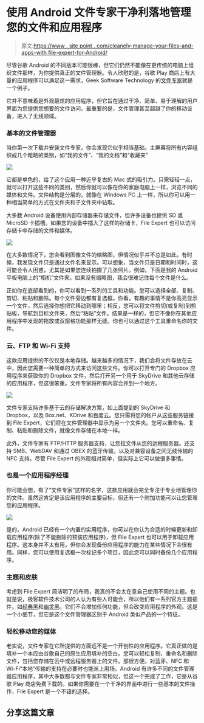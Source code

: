 # 使用 Android 文件专家干净利落地管理您的文件和应用程序

> 原文:[https://www . site point . com/cleanely-manage-your-files-and-apps-with file-expert-for-Android/](https://www.sitepoint.com/cleanly-manage-your-files-and-apps-with-file-expert-for-android/)

尽管谷歌 Android 的不同版本可能很棒，但它们仍然不能像在更传统的电脑上组织文件那样，为你提供真正的文件管理器。令人欣慰的是，谷歌 Play 商店上有大量的应用程序可以满足这一需求，Geek Software Technology 的[文件专家](https://play.google.com/store/apps/details?id=xcxin.filexpert)就是一个例子。

它并不意味着是外观最炫的应用程序，但它旨在通过干净、简单、易于理解的用户界面为您提供您想要的文件访问。最重要的是，文件管理甚至超越了你的移动设备，进入了无线领域。

### 基本的文件管理器

当你第一次下载并安装文件专家，你会发现它似乎相当基础。主屏幕将所有内容组织成几个粗略的类别，如“我的文件”、“我的文档”和“收藏夹”

![](../Images/6a2cdfec7746d25d2a7be29ae5feda3e.png)

它都是单色的，给了这个应用一种近乎复古的 Mac 式的吸引力。只需轻轻一点，就可以打开这些不同的类别，然后你就可以像在你的家庭电脑上一样，浏览不同的媒体和文件。文件结构是分层的，就像在 Windows PC 上一样，所以你可以用一种相当简单的方式在文件夹和子文件夹中钻取。

大多数 Android 设备使用内部存储器来存储文件，但许多设备也提供 SD 或 MicroSD 卡插槽。如果您的设备中插入了这样的存储卡，File Expert 也可以访问存储卡中存储的文件和媒体。

![](../Images/05363c25f2bf31bccd351e94b6e3e835.png)

在大多数情况下，您会看到图像文件的缩略图，但情况似乎并不总是如此。有时候，我发现文件只是通过文件名来显示。可以想象，当文件只是日期和时间时，这可能会令人困惑，尤其是如果您连续拍摄了几张照片。例如，下面是我的 Android 平板电脑上的“相机”文件夹。如果没有缩略图，我会很难记住每个文件是什么。

正如你在底部看到的，你可以看到一系列的工具和功能。您可以选择全部、复制、剪切、粘贴和删除。每个文件旁边都有复选框。你看，有趣的事情不是你高亮显示一个文件，然后选择你想把它移动到哪里；相反，您可以将文件剪切(或复制)到剪贴板，导航到目标文件夹，然后“粘贴”文件。结果是一样的，但它不像你在其他应用程序中发现的拖放或双窗格功能那样无缝。你也可以通过这个工具重命名你的文件。

### 云、FTP 和 Wi-Fi 支持

这款应用提供的不仅仅是本地存储。越来越多的情况下，我们会将文件存放在云中，因此您需要一种简单的方式来访问这些文件。你可以打开专门的 Dropbox 应用程序来获取你的 Dropbox 文件，然后打开另一个用于 SkyDrive 和其他云存储的应用程序，但这很笨重。文件专家将所有内容合并到一个地方。

![](../Images/5e726343d864e0438538b46109611ae8.png)

文件专家支持许多基于云的存储解决方案，如上面提到的 SkyDrive 和 Dropbox，以及 Box.net、KDrive 和百度云。您只需将您的帐户从这些服务链接到 File Expert，它们将在文件管理器中显示为另一个文件夹。您可以重命名、复制、粘贴和删除文件，就像文件存储在本地一样。

此外，文件专家有 FTP/HTTP 服务器支持，让您拉文件从您的远程服务器。还支持 SMB、WebDAV 和通过 OBEX 的蓝牙传输，以及对兼容设备之间无线传输的 NFC 支持。尽管 File Expert 的外观相对简单，但实际上它可以做很多事情。

### 也是一个应用程序经理

你可能会想，有了“文件专家”这样的名字，这款应用就会完全专注于专业地管理你的文件。虽然这肯定是该应用程序的主要目标，但还有一个附加功能可以让您管理您的应用程序。

![](../Images/f0ec715e5c3d17186a1ea17aa8127a6f.png)

是的，Android 已经有一个内置的实用程序，你可以在你认为合适的时候更新和卸载应用程序(除了不能删除的预装应用程序)，但 File Expert 也可以用于卸载应用程序。这本身并不太有用，但你会发现备份应用程序的能力在某些情况下会很有用。同样，您可以使用复选框一次标记多个项目，因此您可以同时备份几个应用程序。

### 主题和皮肤

考虑到 File Expert 简洁明了的布局，我真的不会太在意自己使用不同的主题。也就是说，极客软件技术公司的人认为有些人可能会，所以他们有一系列官方主题插件，如[经典黑](https://play.google.com/store/apps/details?id=com.geek.filexpert.theme3&feature=more_from_developer)和[幽灵黑](https://play.google.com/store/apps/details?id=com.geek.filexpert.theme6&feature=more_from_developer)。它们不会增加任何功能，但会改变应用程序的外观。这是一个小细节，但它是这个文件管理器区别于 Android 类似产品的一个特征。

### 轻松移动您的媒体

老实说，文件专家在它所提供的方面远不是一个开创性的应用程序。它真正做的是填补一个本应由谷歌自己的原生应用填补的空白。您可以轻松复制、重命名和删除文件，包括您存储在云中或远程服务器上的文件。那很方便。对蓝牙、NFC 和 Wi-Fi“本地”传输的支持在必要时也能派上用场。Android 有许多不同的文件管理器应用程序，其中大多数都与文件专家非常相似，但这一个完成了工作，它是从谷歌 Play 商店免费下载的。如果你需要在一个干净的界面中进行一些基本的文件操作，File Expert 是一个不错的选择。

## 分享这篇文章